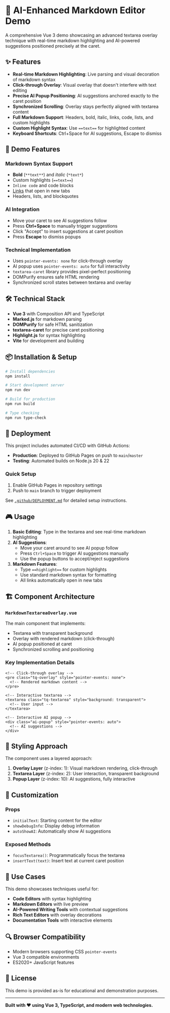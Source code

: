 # 🤖 AI-Enhanced Markdown Editor Demo

A comprehensive Vue 3 demo showcasing an advanced textarea overlay technique with real-time markdown highlighting and AI-powered suggestions positioned precisely at the caret.

## ✨ Features

- **Real-time Markdown Highlighting**: Live parsing and visual decoration of markdown syntax
- **Click-through Overlay**: Visual overlay that doesn't interfere with text editing
- **Precise AI Popup Positioning**: AI suggestions anchored exactly to the caret position
- **Synchronized Scrolling**: Overlay stays perfectly aligned with textarea content
- **Full Markdown Support**: Headers, bold, italic, links, code, lists, and custom highlights
- **Custom Highlight Syntax**: Use `==text==` for highlighted content
- **Keyboard Shortcuts**: Ctrl+Space for AI suggestions, Escape to dismiss

## 🚀 Demo Features

### Markdown Syntax Support

- **Bold** (`**text**`) and _italic_ (`*text*`)
- Custom highlights (`==text==`)
- `Inline code` and code blocks
- [Links](https://example.com) that open in new tabs
- Headers, lists, and blockquotes

### AI Integration

- Move your caret to see AI suggestions follow
- Press **Ctrl+Space** to manually trigger suggestions
- Click "Accept" to insert suggestions at caret position
- Press **Escape** to dismiss popups

### Technical Implementation

- Uses `pointer-events: none` for click-through overlay
- AI popup uses `pointer-events: auto` for full interactivity
- `textarea-caret` library provides pixel-perfect positioning
- DOMPurify ensures safe HTML rendering
- Synchronized scroll states between textarea and overlay

## 🛠️ Technical Stack

- **Vue 3** with Composition API and TypeScript
- **Marked.js** for markdown parsing
- **DOMPurify** for safe HTML sanitization
- **textarea-caret** for precise caret positioning
- **Highlight.js** for syntax highlighting
- **Vite** for development and building

## 📦 Installation & Setup

```bash
# Install dependencies
npm install

# Start development server
npm run dev

# Build for production
npm run build

# Type checking
npm run type-check
```

## 🚀 Deployment

This project includes automated CI/CD with GitHub Actions:

- **Production**: Deployed to GitHub Pages on push to `main`/`master`
- **Testing**: Automated builds on Node.js 20 & 22

### Quick Setup

1. Enable GitHub Pages in repository settings
2. Push to `main` branch to trigger deployment

See [`.github/DEPLOYMENT.md`](.github/DEPLOYMENT.md) for detailed setup instructions.

## 🎮 Usage

1. **Basic Editing**: Type in the textarea and see real-time markdown highlighting
2. **AI Suggestions**:
   - Move your caret around to see AI popup follow
   - Press `Ctrl+Space` to trigger AI suggestions manually
   - Use the popup buttons to accept/reject suggestions
3. **Markdown Features**:
   - Type `==highlight==` for custom highlights
   - Use standard markdown syntax for formatting
   - All links automatically open in new tabs

## 🏗️ Component Architecture

### `MarkdownTextareaOverlay.vue`

The main component that implements:

- Textarea with transparent background
- Overlay with rendered markdown (click-through)
- AI popup positioned at caret
- Synchronized scrolling and positioning

### Key Implementation Details

```vue
<!-- Click-through overlay -->
<pre class="tq-overlay" style="pointer-events: none">
  <!-- Rendered markdown content -->
</pre>

<!-- Interactive textarea -->
<textarea class="tq-textarea" style="background: transparent">
  <!-- User input -->
</textarea>

<!-- Interactive AI popup -->
<div class="ai-popup" style="pointer-events: auto">
  <!-- AI suggestions -->
</div>
```

## 🎨 Styling Approach

The component uses a layered approach:

1. **Overlay Layer** (z-index: 1): Visual markdown rendering, click-through
2. **Textarea Layer** (z-index: 2): User interaction, transparent background
3. **Popup Layer** (z-index: 10): AI suggestions, fully interactive

## 🔧 Customization

### Props

- `initialText`: Starting content for the editor
- `showDebugInfo`: Display debug information
- `autoShowAI`: Automatically show AI suggestions

### Exposed Methods

- `focusTextarea()`: Programmatically focus the textarea
- `insertText(text)`: Insert text at current caret position

## 🎯 Use Cases

This demo showcases techniques useful for:

- **Code Editors** with syntax highlighting
- **Markdown Editors** with live preview
- **AI-Powered Writing Tools** with contextual suggestions
- **Rich Text Editors** with overlay decorations
- **Documentation Tools** with interactive elements

## 🔍 Browser Compatibility

- Modern browsers supporting CSS `pointer-events`
- Vue 3 compatible environments
- ES2020+ JavaScript features

## 📝 License

This demo is provided as-is for educational and demonstration purposes.

---

**Built with ❤️ using Vue 3, TypeScript, and modern web technologies.**
